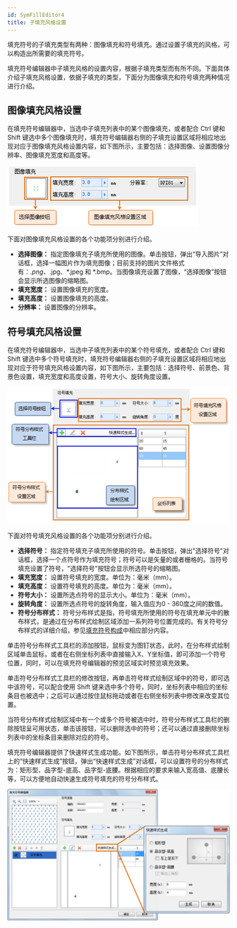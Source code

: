 ```yaml
---
id: SymFillEditor4
title: 子填充风格设置
---
```

填充符号的子填充类型有两种：图像填充和符号填充。通过设置子填充的风格，可以构造出所需要的填充符号。

填充符号编辑器中子填充风格的设置内容，根据子填充类型而有所不同。下面具体介绍子填充风格设置，依据子填充的类型，下面分为图像填充和符号填充两种情况进行介绍。

## 图像填充风格设置

在填充符号编辑器中，当选中子填充列表中的某个图像填充，或者配合 Ctrl 键和 Shift
键选中多个图像填充时，填充符号编辑器右侧的子填充设置区域将相应地出现对应于图像填充风格设置内容，如下图所示，主要包括：选择图像、设置图像分辨率、图像填充宽度和高度等。

![](img/SymFillEditor4t1.png)  


下面对图像填充风格设置的各个功能项分别进行介绍。

* **选择图像：** 指定图像填充子填充所使用的图像。单击按钮，弹出“导入图片”对话框，选择一幅图片作为填充图像；目前支持的图片文件格式有：*.png、*.jpg、*.jpeg 和 *.bmp。当图像填充设置了图像，“选择图像”按钮会显示所选图像的缩略图。 
* **填充宽度：** 设置图像填充的宽度。 
* **填充高度：** 设置图像填充的高度。 
* **分辨率：** 设置图像的分辨率。 

## 符号填充风格设置

在填充符号编辑器中，当选中子填充列表中的某个符号填充，或者配合 Ctrl 键和 Shift
键选中多个符号填充时，填充符号编辑器右侧的子填充设置区域将相应地出现对应于符号填充风格设置内容，如下图所示，主要包括：选择符号、前景色、背景色设置，填充宽度和高度设置，符号大小、旋转角度设置。

![](img/SymFillEditor4t2.png)  


下面对符号填充风格设置的各个功能项分别进行介绍。

* **选择符号：** 指定符号填充子填充所使用的符号。单击按钮，弹出"选择符号"对话框，选择一个点符号作为填充符号；符号可以是矢量的或者栅格的。当符号填充设置了符号，"选择符号"按钮会显示所选符号的缩略图。 
* **填充宽度：** 设置符号填充的宽度。单位为：毫米（mm）。 
* **填充高度：** 设置符号填充的高度。单位为：毫米（mm）。 
* **符号大小：** 设置所选点符号的显示大小。单位为：毫米（mm）。 
* **旋转角度：** 设置所选点符号的旋转角度，输入值应为0 - 360度之间的数值。 
* **符号分布样式：** 符号分布样式是指，符号填充所使用的符号在填充单元中的散布样式，是通过在分布样式绘制区域添加一系列符号位置完成的。有关符号分布样式的详细介绍，参见[填充符号构成](SymFillEditor0)中相应部分内容。 

单击符号分布样式工具栏的添加按钮，鼠标变为图钉状态，此时，在分布样式绘制区域单击鼠标，或者在右侧坐标列表中直接输入X、Y坐标值，即可添加一个符号位置，同时，可以在填充符号编辑器的预览区域实时预览填充效果。

单击符号分布样式工具栏的修改按钮，再单击符号样式绘制区域中的符号，即可选中该符号，可以配合使用
Shift 键来选中多个符号，同时，坐标列表中相应的坐标条目也被选中；之后可以通过按住鼠标拖动或者在右侧坐标列表中修改来改变其位置。

当符号分布样式绘制区域中有一个或多个符号被选中时，符号分布样式工具栏的删除按钮呈可用状态，单击该按钮，可以删除选中的符号；还可以通过直接删除坐标列表中的坐标条目来删除对应的符号。

填充符号编辑器提供了快速样式生成功能。如下图所示，单击符号分布样式工具栏上的“快速样式生成”按钮，弹出“快速样式生成”对话框，可以设置符号的分布样式为：矩形型、品字型-底高、品字型-底腰。根据相应的要求来输入宽高值、底腰长等，可以方便地自动快速生成符号填充的符号分布样式。

![](img/SymFillEditor4t3.png)  
